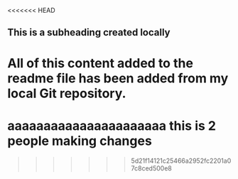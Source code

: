 <<<<<<< HEAD
## This is a subheading created locally

All of this content added to the readme file has been added from my local Git repository.
=======
# aaaaaaaaaaaaaaaaaaaaaa this is 2 people making changes
>>>>>>> 5d21f14121c25466a2952fc2201a07c8ced500e8
